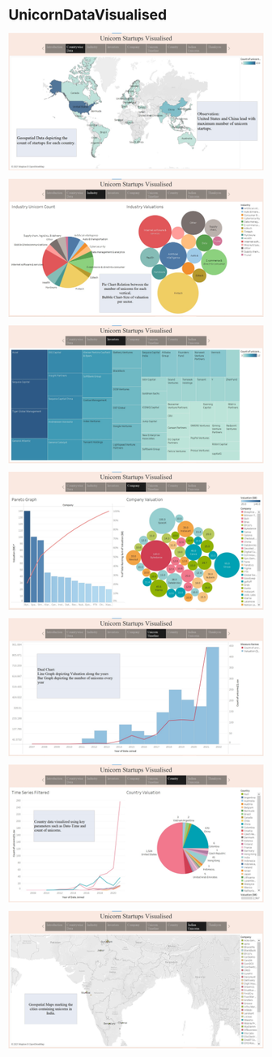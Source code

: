 # UnicornDataVisualised

![](StorySlides/CountrywiseData.jpg)

![](StorySlides/Industry.jpg)

![](StorySlides/Investors.jpg)

![](StorySlides/Company.jpg)

![](StorySlides/UnicornTimeline.jpg)

![](StorySlides/Country.jpg)

![](StorySlides/IndianUnicorns.jpg)
